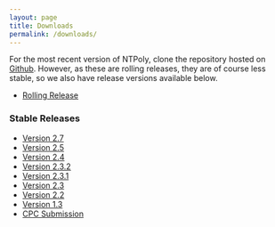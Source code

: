 ```yaml
---
layout: page
title: Downloads
permalink: /downloads/
---
```


For the most recent version of NTPoly, clone the repository hosted
on [Github](https://github.com/william-dawson/NTPoly). However, as
these are rolling releases, they are of course less stable, so we also
have release versions available below.

* [Rolling Release](https://github.com/william-dawson/NTPoly)

### Stable Releases

* [Version 2.7](https://github.com/william-dawson/NTPoly/releases/tag/ntpoly-v2.7)
* [Version 2.5](https://github.com/william-dawson/NTPoly/releases/tag/ntpoly-v2.5)
* [Version 2.4](https://github.com/william-dawson/NTPoly/releases/tag/ntpoly-v2.4)
* [Version 2.3.2](https://github.com/william-dawson/NTPoly/releases/tag/ntpoly-v2.3.2)
* [Version 2.3.1](https://github.com/william-dawson/NTPoly/releases/tag/ntpoly-v2.3.1)
* [Version 2.3](https://github.com/william-dawson/NTPoly/releases/tag/ntpoly-v2.3)
* [Version 2.2](https://github.com/william-dawson/NTPoly/releases/tag/ntpoly-v2.2)
* [Version 1.3](https://github.com/william-dawson/NTPoly/releases/tag/v1.3)
* [CPC Submission](https://github.com/william-dawson/NTPoly/releases/tag/1.0-cpc)

